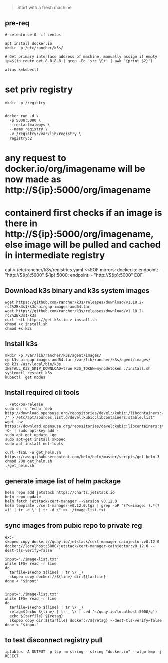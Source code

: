> Start with a fresh machine


## pre-req
```
# setenforce 0  if centos

apt install docker.io
mkdir -p /etc/rancher/k3s/

# Get primary interface address of machine, manually assign if empty
ip=$(ip route get 8.8.8.8 | grep -Eo 'src \S+' | awk '{print $2}')

alias k=kubectl
```

# set priv registry 
```
mkdir -p /registry


docker run -d \
  -p 5000:5000 \
  --restart=always \
  --name registry \
  -v /registry:/var/lib/registry \
  registry:2
```

# any request to docker.io/org/imagename will be now made as http://${ip}:5000/org/imagename
# containerd first checks if an image is there in http://${ip}:5000/org/imagename, else image will be pulled and cached in intermediate registry
cat > /etc/rancher/k3s/registries.yaml <<EOF
mirrors:
  docker.io:
    endpoint:
      - "http://${ip}:5000"
  ${ip}:5000:
    endpoint:
      - "http://${ip}:5000"
EOF

## Download k3s binary and k3s system images

```
wget https://github.com/rancher/k3s/releases/download/v1.18.2-rc2%2Bk3s1/k3s-airgap-images-amd64.tar
wget https://github.com/rancher/k3s/releases/download/v1.18.2-rc2%2Bk3s1/k3s
curl -sfL https://get.k3s.io > install.sh
chmod +x install.sh
chmod +x k3s 
```


## Install k3s
```
mkdir -p /var/lib/rancher/k3s/agent/images/
cp k3s-airgap-images-amd64.tar /var/lib/rancher/k3s/agent/images/
cp k3s /usr/local/bin/k3s
INSTALL_K3S_SKIP_DOWNLOAD=true K3S_TOKEN=mynodetoken ./install.sh
systemctl restart k3s
kubectl  get nodes
```

## Install required cli tools
```
. /etc/os-release
sudo sh -c "echo 'deb http://download.opensuse.org/repositories/devel:/kubic:/libcontainers:/stable/x${NAME}_${VERSION_ID}/ /' > /etc/apt/sources.list.d/devel:kubic:libcontainers:stable.list"
wget -nv https://download.opensuse.org/repositories/devel:kubic:libcontainers:stable/x${NAME}_${VERSION_ID}/Release.key -O- | sudo apt-key add -
sudo apt-get update -qq
sudo apt-get install skopeo
sudo apt install net-tools 

curl -fsSL -o get_helm.sh https://raw.githubusercontent.com/helm/helm/master/scripts/get-helm-3
chmod 700 get_helm.sh
./get_helm.sh

```

## generate image list of helm package
```
helm repo add jetstack https://charts.jetstack.io
helm repo update
helm fetch jetstack/cert-manager --version v0.12.0
helm template ./cert-manager-v0.12.0.tgz | grep -oP "(?<=image: ).*(?=)" | tr -d \' | tr -d \" >> ./image-list.txt
```

## sync images from pubic repo to private reg
```
ex:- 
skopeo copy docker://quay.io/jetstack/cert-manager-cainjector:v0.12.0 docker://localhost:5000/jetstack/cert-manager-cainjector:v0.12.0 --dest-tls-verify=false
```

```
input="./image-list.txt"
while IFS= read -r line
do
  tarfile=$(echo ${line} | tr \/ _)
  skopeo copy docker://${line} dir:${tarfile}
done < "$input"


input="./image-list.txt"
while IFS= read -r line
do
  tarfile=$(echo ${line} | tr \/ _)
  retag=$(echo ${line} | tr _ \/ | sed 's/quay.io/localhost:5000/g')
  echo ${tarfile} ${retag}
  skopeo copy dir:${tarfile} docker://${retag} --dest-tls-verify=false
done < "$input"
```

## to test disconnect registry pull
```
iptables -A OUTPUT -p tcp -m string --string "docker.io" --algo kmp -j REJECT
```
